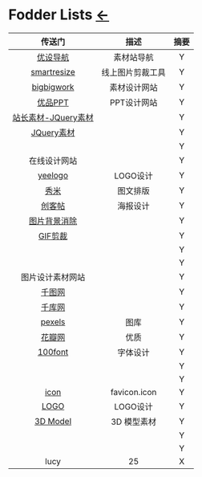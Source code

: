 # Fodder Lists  [←](../index.md)

| 传送门 | 描述 | 摘要 |
|:---:|:---:|:---:|
| [优设导航](https://hao.uisdc.com/) | 素材站导航 | Y |
| [smartresize](https://www.smartresize.com/) | 线上图片剪裁工具 | Y |
| [bigbigwork](https://www.bigbigwork.com/) | 素材设计网站 | Y |
| [优品PPT](http://www.ypppt.com/) | PPT设计网站 | Y |
| [站长素材-JQuery素材](http://sc.chinaz.com/tag_jiaoben/tupianlunbo.html) |  | Y |
| [JQuery素材](https://www.jq22.com/) |  | Y |
| []() |  | Y |
| 在线设计网站 |  | Y |
| [yeelogo](http://yeelogo.com/#/) | LOGO设计 | Y |
| [秀米](https://xiumi.us/#/) | 图文排版 | Y |
| [创客帖](https://www.chuangkit.com/designtools/startdesign) | 海报设计 | Y |
| [图片背景消除](https://www.remove.bg/zh) |  | Y |
| [GIF剪裁](https://www.tutieshi.com/cut/) |  | Y |
| []() |  | Y |
| []() |  | Y |
| 图片设计素材网站 |  | Y |
| [千图网](https://www.58pic.com/) |  | Y |
| [千库网](https://588ku.com/) |  | Y |
| [pexels](https://www.pexels.com/) | 图库 | Y |
| [花瓣网](https://huaban.com/) | 优质 | Y |
| [100font](https://www.100font.com/) | 字体设计 | Y |
| []() |  | Y |
| []() |  | Y |
| [icon](icon.md) | favicon.icon | Y |
| [LOGO](LOGO.md) | LOGO设计 | Y |
| [3D Model](3D_model.md) | 3D 模型素材 | Y |
| []() |  | Y |
| []() |  | Y |
| lucy | 25 | X |
